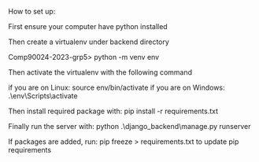 How to set up:

First ensure your computer have python installed

Then create a virtualenv under backend directory

Comp90024-2023-grp5> python -m venv env

Then activate the virtualenv with the following command

if you are on Linux: source env/bin/activate
if you are on Windows: .\env\Scripts\activate

Then install required package with: pip install -r requirements.txt

Finally run the server with: python .\django_backend\manage.py runserver

If packages are added, run: pip freeze > requirements.txt to update pip requirements